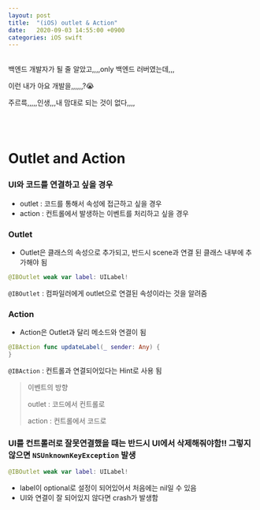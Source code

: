 ```yaml
---
layout: post
title:  "(iOS) outlet & Action"
date:   2020-09-03 14:55:00 +0900
categories: iOS swift
---
```


<br>
백엔드 개발자가 될 줄 알았고,,,,only 백엔드 러버였는데,,,  

이런 내가 아요 개발을,,,,,,?😭  

주르륵,,,,,인생,,,내 맘대로 되는 것이 없다,,,,  

<br>
<br>

# Outlet and Action

### UI와 코드를 연결하고 싶을 경우 

* outlet : 코드를 통해서 속성에 접근하고 싶을 경우
* action : 컨트롤에서 발생하는 이벤트를 처리하고 싶을 경우



### Outlet

* Outlet은 클래스의 속성으로 추가되고, 반드시 scene과 연결 된 클래스 내부에 추가해야 됨

```swift
@IBOutlet weak var label: UILabel!
```

`@IBOutlet` : 컴파일러에게 outlet으로 연결된 속성이라는 것을 알려줌





### Action

* Action은 Outlet과 달리 메소드와 연결이 됨

```swift
@IBAction func updateLabel(_ sender: Any) {
}
```

`@IBAction` : 컨트롤과 연결되어있다는 Hint로 사용 됨



> 이벤트의 방향
>
> outlet : 코드에서 컨트롤로
>
> action : 컨트롤에서 코드로 



### UI를 컨트롤러로 잘못연결했을 때는 반드시 UI에서 삭제해줘야함!! 그렇지 않으면 `NSUnknownKeyException` 발생



```swift
@IBOutlet weak var label: UILabel!
```

* label이 optional로 설정이 되어있어서 처음에는 nil일 수 있음 
* UI와 연결이 잘 되어있지 않다면 crash가 발생함